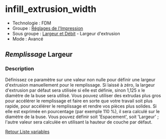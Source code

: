 # infill_extrusion_width

* Technologie : FDM
* Groupe : [Réglages de l'Impression](../print_settings/print_settings.md)
* Sous groupe : [Largeur et Débit](../print_settings/print_settings.md#largeur-et-débit) - Largeur d'extrusion
* Mode : Avancé

## *Remplissage* Largeur

### Description

Définissez ce paramètre sur une valeur non nulle pour définir une largeur d'extrusion manuellement pour le remplissage. 
Si laissé à zéro, la largeur d'extrusion par défaut sera utilisée si elle est définie, sinon 1,125 x le diamètre de la buse sera utilisé. Vous pouvez utiliser des extrudas plus gros pour accélérer le remplissage et faire en sorte que votre travail soit plus rapide, pour accélérer le remplissage et rendre vos pièces plus solides. 
Si elle est exprimée en pourcentage (par exemple 110 %), il sera calculé sur le diamètre de la buse.
Vous pouvez définir soit 'Espacement', soit 'Largeur' ; l'autre valeur sera calculée en utilisant la hauteur de couche par défaut.

[Retour Liste variables](variable_list.md)